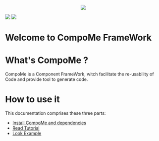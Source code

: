 <p align="center">
<img src="https://gitlaeb.marger.it:10443/ruhtra/compo/-/wikis/CompoMe.png" >
</p>

![]( https://gitlab.marger.it:10443/ruhtra/compo/badges/master/pipeline.svg)
![]( https://gitlab.marger.it:10443/ruhtra/compo/badges/master/coverage.svg)

Welcome to CompoMe FrameWork
=====================================
# What's CompoMe ?
CompoMe is a Component FrameWork, witch facilitate the re-usability of Code and provide tool to generate code.

# How to use it
This documentation comprises these three parts:
- [Install CompoMe and dependencies]()
- [Read Tutorial]()
- [Look Example]()

